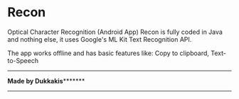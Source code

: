 # Recon
Optical Character Recognition (Android App)
Recon is fully coded in Java and nothing else, it uses Google's ML Kit Text Recognition API.

The app works offline and has basic features like:
Copy to clipboard, Text-to-Speech

***********************************************************************************************
************************************Made by Dukkakis*******************************************
***********************************************************************************************

